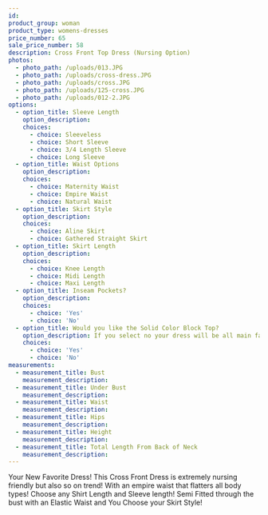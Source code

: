 ```yaml
---
id:
product_group: woman
product_type: womens-dresses
price_number: 65
sale_price_number: 58
description: Cross Front Top Dress (Nursing Option)
photos:
  - photo_path: /uploads/013.JPG
  - photo_path: /uploads/cross-dress.JPG
  - photo_path: /uploads/cross.JPG
  - photo_path: /uploads/125-cross.JPG
  - photo_path: /uploads/012-2.JPG
options:
  - option_title: Sleeve Length
    option_description:
    choices:
      - choice: Sleeveless
      - choice: Short Sleeve
      - choice: 3/4 Length Sleeve
      - choice: Long Sleeve
  - option_title: Waist Options
    option_description:
    choices:
      - choice: Maternity Waist
      - choice: Empire Waist
      - choice: Natural Waist
  - option_title: Skirt Style
    option_description:
    choices:
      - choice: Aline Skirt
      - choice: Gathered Straight Skirt
  - option_title: Skirt Length
    option_description:
    choices:
      - choice: Knee Length
      - choice: Midi Length
      - choice: Maxi Length
  - option_title: Inseam Pockets?
    option_description:
    choices:
      - choice: 'Yes'
      - choice: 'No'
  - option_title: Would you like the Solid Color Block Top?
    option_description: If you select no your dress will be all main fabric
    choices:
      - choice: 'Yes'
      - choice: 'No'
measurements:
  - measurement_title: Bust
    measurement_description:
  - measurement_title: Under Bust
    measurement_description:
  - measurement_title: Waist
    measurement_description:
  - measurement_title: Hips
    measurement_description:
  - measurement_title: Height
    measurement_description:
  - measurement_title: Total Length From Back of Neck
    measurement_description:
---
```


Your New Favorite Dress! This Cross Front Dress is extremely nursing friendly but also so on trend! With an empire waist that flatters all body types! Choose any Shirt Length and Sleeve length! Semi Fitted through the bust with an Elastic Waist and You Choose your Skirt Style!